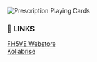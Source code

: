 ![Prescription Playing Cards](https://i.imgur.com/QF8wFG5.png)

### 🔗 LINKS  
  
[FH5VE Webstore](https://fh5ve.square.site/)  
[Kollabrise](https://kollabrise.web.app/)



<!--
**felixha00/felixha00** is a ✨ _special_ ✨ repository because its `README.md` (this file) appears on your GitHub profile.

Here are some ideas to get you started:

- 🔭 I’m currently working on ...
- 🌱 I’m currently learning ...
- 👯 I’m looking to collaborate on ...
- 🤔 I’m looking for help with ...
- 💬 Ask me about ...
- 📫 How to reach me: ...
- 😄 Pronouns: ...
- ⚡ Fun fact: ...
-->
